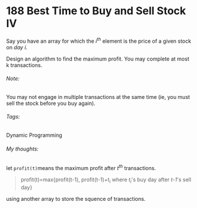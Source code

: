 # 188 Best Time to Buy and Sell Stock IV 

Say you have an array for which the *i<sup>th</sup>* element is the price of a given stock on *day i*.

Design an algorithm to find the maximum profit. You may complete at most k transactions.

###### Note:
You may not engage in multiple transactions at the same time (ie, you must sell the stock before you buy again).

###### Tags:
Dynamic Programming

###### My thoughts:
let `profit(t)`means the maximum profit after *t<sup>th</sup>* transactions.

> profit(t)=max{profit(t-1), profit(t-1)+t<sub>i</sub> where *t<sub>i</sub>*'s buy day after *t-1*'s sell day}

using another array to store the squence of transactions.